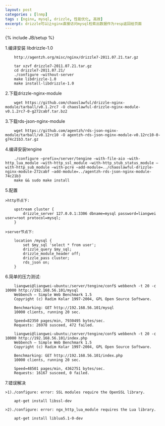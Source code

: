 ```yaml
---
layout: post
categories : [lnmp]
tags : [nginx, mysql, drizzle, 性能优化, 高效]
excerpt: drizzle可以让nginx直接访问mysql检索出数据作为resp返回给页面
---
```

{% include JB/setup %}

1.编译安装 libdrizzle-1.0

        http://agentzh.org/misc/nginx/drizzle7-2011.07.21.tar.gz

        tar xzvf drizzle7-2011.07.21.tar.gz
        cd drizzle7-2011.07.21/
        ./configure –without-server
        make libdrizzle-1.0
        make install-libdrizzle-1.0

2.下载drizzle-nginx-module

        wget https://github.com/chaoslawful/drizzle-nginx-module/tarball/v0.1.2rc7 -O chaoslawful-drizzle-nginx-module-v0.1.2rc7-0-g272cabf.tar.bz2

3.下载rds-json-nginx-module

        wget https://github.com/agentzh/rds-json-nginx-module/tarball/v0.12rc10 -O agentzh-rds-json-nginx-module-v0.12rc10-0-g74c21b3.tar.gz

4.编译安装tengine

        ./configure –prefix=/server/tengine –with-file-aio –with-http_lua_module –with-http_ssl_module –with-http_stub_status_module –with-http_sub_module –with-pcre –add-module=../chaoslawful-drizzle-nginx-module-272cabf –add-module=../agentzh-rds-json-nginx-module-74c21b3
        make && sudo make install

5.配置

    >http节点下:

        upstream cluster {
            drizzle_server 127.0.0.1:3306 dbname=mysql password=liangwei user=root protocol=mysql;
        }

    >server节点下:

        location /mysql {
            set $my_sql 'select * from user';
            drizzle_query $my_sql;
            drizzle_module_header off;
            drizzle_pass cluster;
            rds_json on;
        }

6.简单的压力测试:

        liangwei@liangwei-ubuntu:/server/tengine/conf$ webbench -t 20 -c 10000 http://192.168.56.101/mysql
        Webbench – Simple Web Benchmark 1.5
        Copyright (c) Radim Kolar 1997-2004, GPL Open Source Software.

        Benchmarking: GET http://192.168.56.101/mysql
        10000 clients, running 20 sec.

        Speed=82350 pages/min, 7930495 bytes/sec.
        Requests: 26978 susceed, 472 failed.

        liangwei@liangwei-ubuntu:/server/tengine/conf$ webbench -t 20 -c 10000 http://192.168.56.101/index.php
        Webbench – Simple Web Benchmark 1.5
        Copyright (c) Radim Kolar 1997-2004, GPL Open Source Software.

        Benchmarking: GET http://192.168.56.101/index.php
        10000 clients, running 20 sec.

        Speed=48501 pages/min, 4362751 bytes/sec.
        Requests: 16167 susceed, 0 failed.

7.错误解决

    >1)./configure: error: SSL modules require the OpenSSL library.

        apt-get install libssl-dev

    >2)./configure: error: ngx_http_lua_module requires the Lua library.

        apt-get install liblua5.1-0-dev
